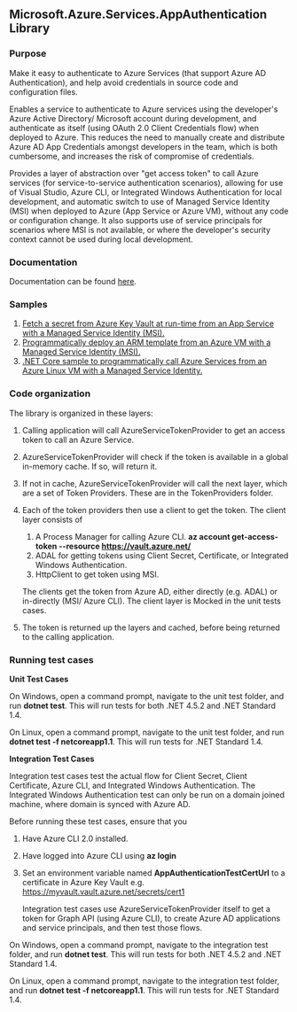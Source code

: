 ## Microsoft.Azure.Services.AppAuthentication Library

### Purpose
Make it easy to authenticate to Azure Services (that support Azure AD Authentication), and help avoid credentials in source code and configuration files. 

Enables a service to authenticate to Azure services using the developer's Azure Active Directory/ Microsoft account during development, and authenticate as itself (using OAuth 2.0 Client Credentials flow) when deployed to Azure. This reduces the need to manually create and distribute Azure AD App Credentials amongst developers in the team, which is both cumbersome, and increases the risk of compromise of credentials. 

Provides a layer of abstraction over "get access token" to call Azure services (for service-to-service authentication scenarios), allowing for use of Visual Studio, Azure CLI, or Integrated Windows Authentication for local development, 
and automatic switch to use of Managed Service Identity (MSI) when deployed to Azure (App Service or Azure VM), without any code or configuration change. It also supports use of service principals for scenarios where MSI is not available, or where the developer's security context cannot be used during local development. 

### Documentation
Documentation can be found [here](https://go.microsoft.com/fwlink/p/?linkid=862452).

### Samples
1. [Fetch a secret from Azure Key Vault at run-time from an App Service with a Managed Service Identity (MSI).](https://github.com/Azure-Samples/app-service-msi-keyvault-dotnet)
2. [Programmatically deploy an ARM template from an Azure VM with a Managed Service Identity (MSI).](https://github.com/Azure-Samples/windowsvm-msi-arm-dotnet)
3. [.NET Core sample to programmatically call Azure Services from an Azure Linux VM with a Managed Service Identity.](https://github.com/Azure-Samples/linuxvm-msi-keyvault-arm-dotnet/)

### Code organization
The library is organized in these layers:
1. Calling application will call AzureServiceTokenProvider to get an access token to call an Azure Service. 
2. AzureServiceTokenProvider will check if the token is available in a global in-memory cache. If so, will return it. 
3. If not in cache, AzureServiceTokenProvider will call the next layer, which are a set of Token Providers. These are in the TokenProviders folder. 
4. Each of the token providers then use a client to get the token. The client layer consists of 
    1. A Process Manager for calling Azure CLI. **az account get-access-token --resource https://vault.azure.net/**
    2. ADAL for getting tokens using Client Secret, Certificate, or Integrated Windows Authentication.
    3. HttpClient to get token using MSI.

    The clients get the token from Azure AD, either directly (e.g. ADAL) or in-directly (MSI/ Azure CLI). The client layer is Mocked in the unit tests cases. 
 5. The token is returned up the layers and cached, before being returned to the calling application.

### Running test cases
**Unit Test Cases**

On Windows, open a command prompt, navigate to the unit test folder, and run **dotnet test**. This will run tests for both .NET 4.5.2 and .NET Standard 1.4. 

On Linux, open a command prompt, navigate to the unit test folder, and run **dotnet test -f netcoreapp1.1**. This will run tests for .NET Standard 1.4. 

**Integration Test Cases**

Integration test cases test the actual flow for Client Secret, Client Certificate, Azure CLI, and Integrated Windows Authentication. The Integrated Windows Authentication test can only be run on a domain joined machine, where domain is synced with Azure AD. 

Before running these test cases, ensure that you
1. Have Azure CLI 2.0 installed. 
2. Have logged into Azure CLI using **az login**
3. Set an environment variable named **AppAuthenticationTestCertUrl** to a certificate in Azure Key Vault e.g. https://myvault.vault.azure.net/secrets/cert1
   
   Integration test cases use AzureServiceTokenProvider itself to get a token for Graph API (using Azure CLI), to create Azure AD applications and service principals, and then test those flows. 
   
On Windows, open a command prompt, navigate to the integration test folder, and run **dotnet test**. This will run tests for both .NET 4.5.2 and .NET Standard 1.4. 

On Linux, open a command prompt, navigate to the integration test folder, and run **dotnet test -f netcoreapp1.1**. This will run tests for .NET Standard 1.4. 